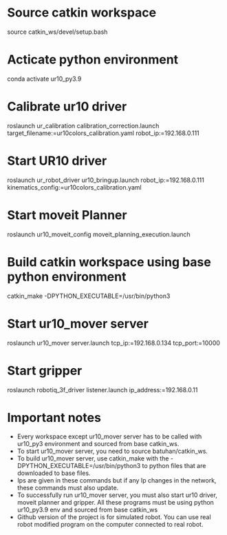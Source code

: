 # Source catkin workspace
source catkin_ws/devel/setup.bash

# Acticate python environment
conda activate ur10_py3.9

# Calibrate ur10 driver
roslaunch ur_calibration calibration_correction.launch target_filename:=ur10colors_calibration.yaml robot_ip:=192.168.0.111

# Start UR10 driver
roslaunch ur_robot_driver ur10_bringup.launch robot_ip:=192.168.0.111 kinematics_config:=ur10colors_calibration.yaml

# Start moveit Planner
roslaunch ur10_moveit_config moveit_planning_execution.launch

# Build catkin workspace using base python environment
catkin_make -DPYTHON_EXECUTABLE=/usr/bin/python3

# Start ur10_mover server
roslaunch ur10_mover server.launch tcp_ip:=192.168.0.134 tcp_port:=10000

# Start gripper
roslaunch robotiq_3f_driver listener.launch ip_address:=192.168.0.11


# Important notes

- Every workspace except ur10_mover server has to be called with ur10_py3 environment and sourced from base catkin_ws.
- To start ur10_mover server, you need to source batuhan/catkin_ws.
- To build ur10_mover server, use catkin_make with the -DPYTHON_EXECUTABLE=/usr/bin/python3 to python files that are downloaded to base files.
- Ips are given in these commands but if any Ip changes in the network, these commands must also update.
- To successfully run ur10_mover server, you must also start ur10 driver, moveit planner and gripper. All these programs must be using python ur10_py3.9 env and sourced from base catkin_ws
- Github version of the project is for simulated robot. You can use real robot modified program on the computer connected to real robot.